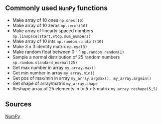 ## Commonly used `NumPy` functions
- Make array of 10 ones `np.ones(10)`
- Make array of 10 zeros `np.zeros(10)`
- Make array of linearly spaced numbers `np.linspace(start,stop,num_numbers)`
- Make array of 10 ints `np.random.randint(10)`
- Make 3 x 3 identity matrix `np.eye(3)`
- Make random float between 0 - 1 `np.random.random(1)`
- Sample a normal distribution of 25 random numbers `np.random.standard_normal(25)`
- Get max number in array `my_array.max()`
- Get min number in array `my_array.min()`
- Get pos of max/min in array `my_array.argmax(), my_array.argmin()`
- Get shape of array/matrix `my_array.shape`
- Reshape array of 25 elements in to 5 x 5 matrix `my_array.reshape(5,5)`

## Sources
[NumPy](https://numpy.org/doc/1.16/reference/routines.random.html)
